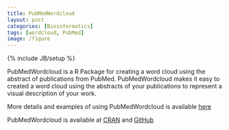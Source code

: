 ```yaml
---
title: PubMedWordcloud
layout: post
categories: [Bioinformatics]
tags: [wordcloud, PubMed]
image: /figure
---
```

{% include JB/setup %}

PubMedWordcloud is a R Package for creating a word cloud using the abstract of publications from PubMed. PubMedWordcloud makes it easy to created a word cloud using the abstracts of your publications to represent a visual description of your work.

More details and examples of using PubMedWordcloud is available [here](http://felixfan.github.io/PubMedWordcloud/)

PubMedWordcloud is available at [CRAN](http://cran.r-project.org/web/packages/PubMedWordcloud/index.html) and [GitHub](https://github.com/felixfan/PubMedWordcloud)
